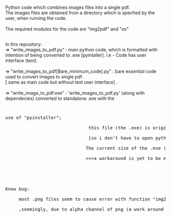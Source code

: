 Python code which combines images files into a single pdf. <br />
The images files are obtained from a directory which is specfied by the user, when running the code.<br />
<br />
The required modules for the code are "img2pdf" and "os"<br />
<br />

In this repository:<br />
=> "write_images_to_pdf.py" : main python code, which is formatted with intention of being converted to .exe [pyintaller].                                                i.e - Code has user interface (text).<br /><br />
=> "write_images_to_pdf[Bare_minimum_code].py" :  bare essential code used to convert images to single pdf .<br />                                                                                [ same as main code but without text user interface] .<br /><br />
=> "write_image_to_pdf.exe" : 'write_images_to_pdf.py' (along with dependecies) converted to standalone .exe with the<br />
 <pre>                              <pre />use of "pyinstaller";<br />  
                               this file (the .exe) is originally made for convenience of personal usage<br /> 
                               [so i don't have to open python IDE to run code].<br /> 
                              The current size of the .exe (>200mb) is due the inclusion of required module "img2pdf";<br />  
                              >>>a workaround is yet to be made for this filesize issue.<br />
<br />                             
<br />
Know bug:<br />
     most .png files seem to cause error with function "img2pdf.convert"<br />
     ,seemingly, due to alpha channel of png (a work around is yet to be made)<br />
<br />

